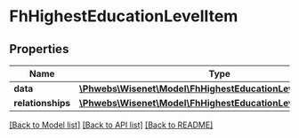 # FhHighestEducationLevelItem

## Properties
Name | Type | Description | Notes
------------ | ------------- | ------------- | -------------
**data** | [**\Phwebs\Wisenet\Model\FhHighestEducationLevel**](FhHighestEducationLevel.md) |  | [optional] 
**relationships** | [**\Phwebs\Wisenet\Model\FhHighestEducationLevelRelationships**](FhHighestEducationLevelRelationships.md) |  | [optional] 

[[Back to Model list]](../../README.md#documentation-for-models) [[Back to API list]](../../README.md#documentation-for-api-endpoints) [[Back to README]](../../README.md)

